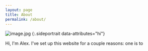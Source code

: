 ```yaml
---
layout: page
title: About
permalink: /about/
---
```


![image.jpg](some_image)
{:.sideportrait data-attributes="hi"}

Hi, I'm Alex.  I've set up this website for a couple reasons: one is to 
